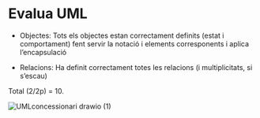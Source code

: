 # Evalua UML

- Objectes: Tots els objectes estan correctament definits (estat i comportament) fent servir la notació i elements corresponents i aplica l’encapsulació

- Relacions: Ha definit correctament totes les relacions (i multiplicitats, si s’escau)

Total (2/2p) = 10.

![UMLconcessionari drawio (1)](https://github.com/MolaniTTo/ClassesVehicles/assets/146938851/53fa27b6-980b-49f4-bb2f-1bb357e31d4f)


